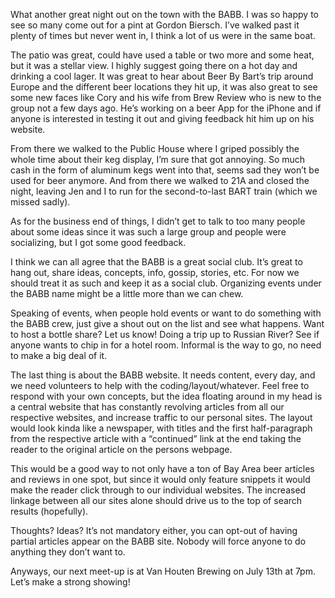 What another great night out on the town with the BABB.  I was so happy to see so many come out for a pint at Gordon Biersch.  I’ve walked past it plenty of times but never went in, I think a lot of us were in the same boat.

The patio was great, could have used a table or two more and some heat, but it was a stellar view.  I highly suggest going there on a hot day and drinking a cool lager.  It was great to hear about Beer By Bart’s trip around Europe and the different beer locations they hit up, it was also great to see some new faces like Cory and his wife from Brew Review who is new to the group not a few days ago.  He’s working on a beer App for the iPhone and if anyone is interested in testing it out and giving feedback hit him up on his website.

From there we walked to the Public House where I griped possibly the whole time about their keg display, I’m sure that got annoying.  So much cash in the form of aluminum kegs went into that, seems sad they won’t be used for beer anymore.  And from there we walked to 21A and closed the night, leaving Jen and I to run for the second-to-last BART train (which we missed sadly).

As for the business end of things, I didn’t get to talk to too many people about some ideas since it was such a large group and people were socializing, but I got some good feedback.

I think we can all agree that the BABB is a great social club.  It’s great to hang out, share ideas, concepts, info, gossip, stories, etc.  For now we should treat it as such and keep it as a social club.  Organizing events under the BABB name might be a little more than we can chew.

Speaking of events, when people hold events or want to do something with the BABB crew, just give a shout out on the list and see what happens.  Want to host a bottle share?  Let us know!  Doing a trip up to Russian River?  See if anyone wants to chip in for a hotel room.  Informal is the way to go, no need to make a big deal of it.

The last thing is about the BABB website.  It needs content, every day, and we need volunteers to help with the coding/layout/whatever.  Feel free to respond with your own concepts, but the idea floating around in my head is a central website that has constantly revolving articles from all our respective websites, and increase traffic to our personal sites.  The layout would look kinda like a newspaper, with titles and the first half-paragraph from the respective article with a “continued” link at the end taking the reader to the original article on the persons webpage.

This would be a good way to not only have a ton of Bay Area beer articles and reviews in one spot, but since it would only feature snippets it would make the reader click through to our individual websites.  The increased linkage between all our sites alone should drive us to the top of search results (hopefully).

Thoughts?  Ideas?  It’s not mandatory either, you can opt-out of having partial articles appear on the BABB site.  Nobody will force anyone to do anything they don’t want to.

Anyways, our next meet-up is at Van Houten Brewing on July 13th at 7pm.  Let’s make a strong showing!
